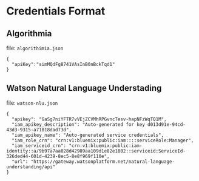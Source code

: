 # Credentials Format

## Algorithmia

file: `algorithimia.json`

```
{
  "apiKey":"simMQdFg8741VAsInB0nBckTqd1"
}
```

## Watson Natural Language Understading

file: `watson-nlu.json`

```
{
  "apikey": "GaSg7niYFTR7vVEjZCVMhRPGvncTesv-hapNFzWqTQ1M",
  "iam_apikey_description": "Auto-generated for key d013d91e-94cd-43d3-9315-a71818dad73d",
  "iam_apikey_name": "Auto-generated service credentials",
  "iam_role_crn": "crn:v1:bluemix:public:iam::::serviceRole:Manager",
  "iam_serviceid_crn": "crn:v1:bluemix:public:iam-identity::a/9b97a7aa028d42989aa109d1e82e1802::serviceid:ServiceId-326ded44-601d-4239-8ec5-8e8f969f110e",
  "url": "https://gateway.watsonplatform.net/natural-language-understanding/api"
}
```